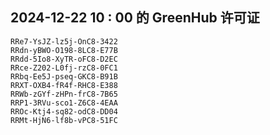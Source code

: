 ## 2024-12-22 10 : 00 的 GreenHub 许可证
```
RRe7-YsJZ-lz5j-OnC8-3422
RRdn-yBWO-O198-8LC8-E77B
RRdd-5Io8-XyTR-oFC8-D2EC
RRce-Z202-L0fj-rzC8-0FC1
RRbq-Ee5J-pseq-GKC8-B91B
RRXT-OXB4-fR4f-RHC8-E388
RRWb-zGYf-zHPn-frC8-7B65
RRP1-3RVu-sco1-Z6C8-4EAA
RROc-Ktj4-sq82-odC8-DD04
RRMt-HjN6-lf8b-vPC8-51FC
```
